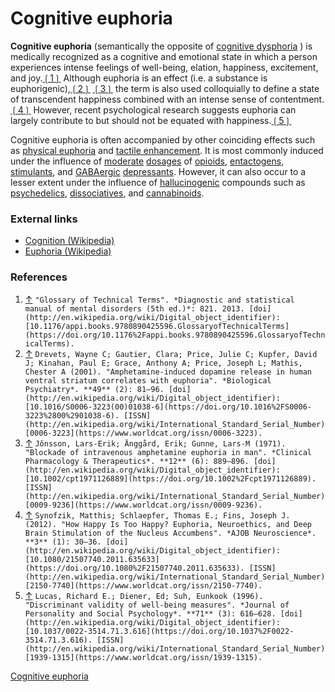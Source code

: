 # Cognitive euphoria

**Cognitive euphoria** (semantically the opposite of [cognitive dysphoria](https://psychonautwiki.org/wiki/Cognitive_dysphoria) ) is medically recognized as a cognitive and emotional state in which a person experiences intense feelings of well-being, elation, happiness, excitement, and joy.[❲1❳](https://psychonautwiki.org/wiki/Cognitive_euphoria#cite_note-DSM5GlossaryEuphoria-1) Although euphoria is an effect (i.e. a substance is euphorigenic),[❲2❳](https://psychonautwiki.org/wiki/Cognitive_euphoria#cite_note-DrevetsGautier2001-2) [❲3❳](https://psychonautwiki.org/wiki/Cognitive_euphoria#cite_note-J.C3.B4nsson.C3.84ngg.C3.A5rd1971-3) the term is also used colloquially to define a state of transcendent happiness combined with an intense sense of contentment.[❲4❳](https://psychonautwiki.org/wiki/Cognitive_euphoria#cite_note-SynofzikSchlaepfer2012-4) However, recent psychological research suggests euphoria can largely contribute to but should not be equated with happiness.[❲5❳](https://psychonautwiki.org/wiki/Cognitive_euphoria#cite_note-LucasDiener1996-5)

Cognitive euphoria is often accompanied by other coinciding effects such as [physical euphoria](https://psychonautwiki.org/wiki/Physical_euphoria) and [tactile enhancement](https://psychonautwiki.org/wiki/Tactile_enhancement). It is most commonly induced under the influence of [moderate](https://psychonautwiki.org/wiki/Dosage#common) [dosages](https://psychonautwiki.org/wiki/Dosage) of [opioids](https://psychonautwiki.org/wiki/Opioids), [entactogens](https://psychonautwiki.org/wiki/Entactogens), [stimulants](https://psychonautwiki.org/wiki/Stimulants), and [GABAergic](https://psychonautwiki.org/wiki/GABAergic) [depressants](https://psychonautwiki.org/wiki/Depressant). However, it can also occur to a lesser extent under the influence of [hallucinogenic](https://psychonautwiki.org/wiki/Hallucinogen) compounds such as [psychedelics](https://psychonautwiki.org/wiki/Psychedelic), [dissociatives](https://psychonautwiki.org/wiki/Dissociative), and [cannabinoids](https://psychonautwiki.org/wiki/Cannabinoid).

### External links

-   [Cognition (Wikipedia)](https://en.wikipedia.org/wiki/Cognition)
-   [Euphoria (Wikipedia)](https://en.wikipedia.org/wiki/Euphoria)

### References

1. [↑](https://psychonautwiki.org/wiki/Cognitive_euphoria#cite_ref-DSM5GlossaryEuphoria_1-0) `"Glossary of Technical Terms". *Diagnostic and statistical manual of mental disorders (5th ed.)*: 821. 2013. [doi](http://en.wikipedia.org/wiki/Digital_object_identifier):[10.1176/appi.books.9780890425596.GlossaryofTechnicalTerms](https://doi.org/10.1176%2Fappi.books.9780890425596.GlossaryofTechnicalTerms).`
2. [↑](https://psychonautwiki.org/wiki/Cognitive_euphoria#cite_ref-DrevetsGautier2001_2-0) `Drevets, Wayne C; Gautier, Clara; Price, Julie C; Kupfer, David J; Kinahan, Paul E; Grace, Anthony A; Price, Joseph L; Mathis, Chester A (2001). "Amphetamine-induced dopamine release in human ventral striatum correlates with euphoria". *Biological Psychiatry*. **49** (2): 81–96. [doi](http://en.wikipedia.org/wiki/Digital_object_identifier):[10.1016/S0006-3223(00)01038-6](https://doi.org/10.1016%2FS0006-3223%2800%2901038-6). [ISSN](http://en.wikipedia.org/wiki/International_Standard_Serial_Number) [0006-3223](https://www.worldcat.org/issn/0006-3223).`
3. [↑](https://psychonautwiki.org/wiki/Cognitive_euphoria#cite_ref-J.C3.B4nsson.C3.84ngg.C3.A5rd1971_3-0) `Jônsson, Lars-Erik; Änggård, Erik; Gunne, Lars-M (1971). "Blockade of intravenous amphetamine euphoria in man". *Clinical Pharmacology & Therapeutics*. **12** (6): 889–896. [doi](http://en.wikipedia.org/wiki/Digital_object_identifier):[10.1002/cpt1971126889](https://doi.org/10.1002%2Fcpt1971126889). [ISSN](http://en.wikipedia.org/wiki/International_Standard_Serial_Number) [0009-9236](https://www.worldcat.org/issn/0009-9236).`
4. [↑](https://psychonautwiki.org/wiki/Cognitive_euphoria#cite_ref-SynofzikSchlaepfer2012_4-0) `Synofzik, Matthis; Schlaepfer, Thomas E.; Fins, Joseph J. (2012). "How Happy Is Too Happy? Euphoria, Neuroethics, and Deep Brain Stimulation of the Nucleus Accumbens". *AJOB Neuroscience*. **3** (1): 30–36. [doi](http://en.wikipedia.org/wiki/Digital_object_identifier):[10.1080/21507740.2011.635633](https://doi.org/10.1080%2F21507740.2011.635633). [ISSN](http://en.wikipedia.org/wiki/International_Standard_Serial_Number) [2150-7740](https://www.worldcat.org/issn/2150-7740).`
5. [↑](https://psychonautwiki.org/wiki/Cognitive_euphoria#cite_ref-LucasDiener1996_5-0) `Lucas, Richard E.; Diener, Ed; Suh, Eunkook (1996). "Discriminant validity of well-being measures". *Journal of Personality and Social Psychology*. **71** (3): 616–628. [doi](http://en.wikipedia.org/wiki/Digital_object_identifier):[10.1037/0022-3514.71.3.616](https://doi.org/10.1037%2F0022-3514.71.3.616). [ISSN](http://en.wikipedia.org/wiki/International_Standard_Serial_Number) [1939-1315](https://www.worldcat.org/issn/1939-1315).`

[Cognitive euphoria](https://psychonautwiki.org/wiki/Cognitive_euphoria)
